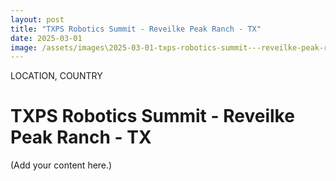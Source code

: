 ```yaml
---
layout: post
title: "TXPS Robotics Summit - Reveilke Peak Ranch - TX"
date: 2025-03-01
image: /assets/images\2025-03-01-txps-robotics-summit---reveilke-peak-ranch---tx/pic01.jpg
---
```


<span class="date">LOCATION, COUNTRY</span>

# TXPS Robotics Summit - Reveilke Peak Ranch - TX

(Add your content here.)

